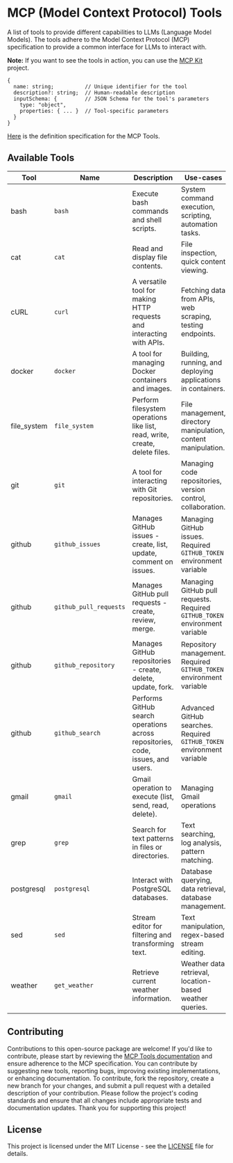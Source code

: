 # MCP (Model Context Protocol) Tools

A list of tools to provide different capabilities to LLMs (Language Model Models).
The tools adhere to the Model Context Protocol (MCP) specification to provide a common interface for LLMs to interact with.

**Note:** If you want to see the tools in action, you can use the [MCP Kit](https://github.com/shaharia-lab/mcp-kit) project.

```
{
  name: string;          // Unique identifier for the tool
  description?: string;  // Human-readable description
  inputSchema: {         // JSON Schema for the tool's parameters
    type: "object",
    properties: { ... }  // Tool-specific parameters
  }
}
```

[Here](https://modelcontextprotocol.io/docs/concepts/tools#tool-definition-structure) is the definition specification for the MCP Tools.

## Available Tools

| Tool   | Name                   | Description                                                                     | Use-cases                                                                   |
|--------|------------------------|---------------------------------------------------------------------------------|-----------------------------------------------------------------------------|
| bash   | `bash`                 | Execute bash commands and shell scripts.                                        | System command execution, scripting, automation tasks.                      |
| cat    | `cat`                  | Read and display file contents.                                                 | File inspection, quick content viewing.                                     |
| cURL   | `curl`                 | A versatile tool for making HTTP requests and interacting with APIs.            | Fetching data from APIs, web scraping, testing endpoints.                   |
| docker | `docker`               | A tool for managing Docker containers and images.                               | Building, running, and deploying applications in containers.                |
| file_system | `file_system`       | Perform filesystem operations like list, read, write, create, delete files.    | File management, directory manipulation, content manipulation.              |
| git    | `git`                  | A tool for interacting with Git repositories.                                   | Managing code repositories, version control, collaboration.                 |
| github | `github_issues`        | Manages GitHub issues - create, list, update, comment on issues.                | Managing GitHub issues. Required `GITHUB_TOKEN` environment variable        |
| github | `github_pull_requests` | Manages GitHub pull requests - create, review, merge.                           | Managing GitHub pull requests. Required `GITHUB_TOKEN` environment variable |
| github | `github_repository`    | Manages GitHub repositories - create, delete, update, fork.                     | Repository management. Required `GITHUB_TOKEN` environment variable         |
| github | `github_search`        | Performs GitHub search operations across repositories, code, issues, and users. | Advanced GitHub searches. Required `GITHUB_TOKEN` environment variable      |
| gmail  | `gmail`                | Gmail operation to execute (list, send, read, delete).                          | Managing Gmail operations                                                   |
| grep   | `grep`                 | Search for text patterns in files or directories.                               | Text searching, log analysis, pattern matching.                             |
| postgresql | `postgresql`        | Interact with PostgreSQL databases.                                             | Database querying, data retrieval, database management.                     |
| sed    | `sed`                  | Stream editor for filtering and transforming text.                              | Text manipulation, regex-based stream editing.                              |
| weather| `get_weather`          | Retrieve current weather information.                                           | Weather data retrieval, location-based weather queries.                     |

## Contributing
Contributions to this open-source package are welcome! If you'd like to contribute, please start by reviewing
the [MCP Tools documentation](https://modelcontextprotocol.io/docs/concepts/tools#tool-definition-structure) and ensure
adherence to the MCP specification. You can contribute by suggesting new tools, reporting bugs, improving existing
implementations, or enhancing documentation. To contribute, fork the repository, create a new branch for your changes,
and submit a pull request with a detailed description of your contribution. Please follow the project's coding standards
and ensure that all changes include appropriate tests and documentation updates. Thank you for supporting this project!

## License
This project is licensed under the MIT License - see the [LICENSE](LICENSE) file for details.